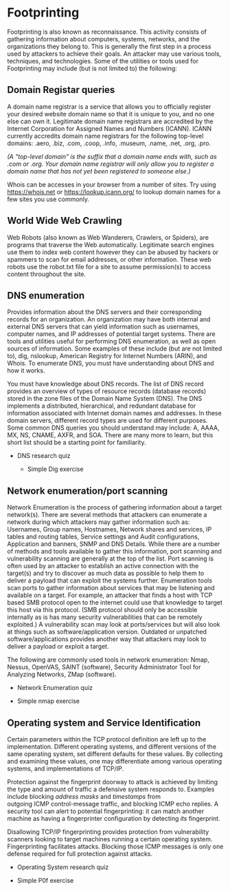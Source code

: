Footprinting
============

Footprinting is also known as reconnaissance. This activity consists of
gathering information about computers, systems, networks, and the organizations
they belong to. This is generally the first step in a process used by attackers
to achieve their goals. An attacker may use various tools, techniques, and
technologies. Some of the utilities or tools used for Footprinting may include
(but is not limited to) the following:

Domain Registar queries
-----------------------

A domain name registrar is a service that allows you to officially register your
desired website domain name so that it is unique to you, and no one else can own
it. Legitimate domain name registrars are accredited by the Internet Corporation
for Assigned Names and Numbers (ICANN). ICANN currently accredits domain name
registrars for the following top-level domains: .aero, .biz, .com, .coop, .info,
.museum, .name, .net, .org, .pro.

*(A "top-level domain" is the suffix that a domain name ends with, such as .com
or .org. Your domain name registrar will only allow you to register a domain
name that has not yet been registered to someone else.)*

Whois can be accesses in your browser from a number of sites. Try using
<https://whois.net> or <https://lookup.icann.org/> to lookup domain names for a
few sites you use commonly.

World Wide Web Crawling
-----------------------

Web Robots (also known as Web Wanderers, Crawlers, or Spiders), are programs
that traverse the Web automatically. Legitimate search engines use them to index
web content however they can be abused by hackers or spammers to scan for email
addresses, or other information. These web robots use the robot.txt file for a
site to assume permission(s) to access content throughout the site.

DNS enumeration 
----------------

Provides information about the DNS servers and their corresponding records for
an organization. An organization may have both internal and external DNS servers
that can yield information such as usernames, computer names, and IP addresses
of potential target systems. There are tools and utilities useful for performing
DNS enumeration, as well as open sources of information. Some examples of these
include (but are not limited to), dig, nslookup, American Registry for Internet
Numbers (ARIN), and Whois. To enumerate DNS, you must have understanding about
DNS and how it works.

You must have knowledge about DNS records. The list of DNS record provides an
overview of types of resource records (database records) stored in the zone
files of the Domain Name System (DNS). The DNS implements a distributed,
hierarchical, and redundant database for information associated with Internet
domain names and addresses. In these domain servers, different record types are
used for different purposes. Some common DNS queries you should understand may
include: A, AAAA, MX, NS, CNAME, AXFR, and SOA. There are many more to learn,
but this short list should be a starting point for familiarity.

-   DNS research quiz

    -   Simple Dig exercise

Network enumeration/port scanning
---------------------------------

Network Enumeration is the process of gathering information about a target
network(s). There are several methods that attackers can enumerate a network
during which attackers may gather information such as: Usernames, Group names,
Hostnames, Network shares and services, IP tables and routing tables, Service
settings and Audit configurations, Application and banners, SNMP and DNS
Details. While there are a number of methods and tools available to gather this
information, port scanning and vulnerability scanning are generally at the top
of the list. Port scanning is often used by an attacker to establish an active
connection with the target(s) and try to discover as much data as possible to
help them to deliver a payload that can exploit the systems further. Enumeration
tools scan ports to gather information about services that may be listening and
available on a target. For example, an attacker that finds a host with TCP based
SMB protocol open to the internet could use that knowledge to target this host
via this protocol. (SMB protocol should only be accessible internally as is has
many security vulnerabilities that can be remotely exploited.) A vulnerability
scan may look at ports/services but will also look at things such as
software/application version. Outdated or unpatched software/applications
provides another way that attackers may look to deliver a payload or exploit a
target.

The following are commonly used tools in network enumeration: Nmap, Nessus,
OpenVAS, SAINT (software), Security Administrator Tool for Analyzing Networks,
ZMap (software).

-   Network Enumeration quiz

-   Simple nmap exercise

Operating system and Service Identification
-------------------------------------------

Certain parameters within the TCP protocol definition are left up to the
implementation. Different operating systems, and different versions of the same
operating system, set different defaults for these values. By collecting and
examining these values, one may differentiate among various operating systems,
and implementations of TCP/IP.

Protection against the fingerprint doorway to attack is achieved by limiting the
type and amount of traffic a defensive system responds to. Examples include
blocking *address masks* and *timestamps* from outgoing ICMP control-message
traffic, and blocking ICMP echo replies. A security tool can alert to potential
fingerprinting: it can match another machine as having a fingerprinter
configuration by detecting *its* fingerprint.

Disallowing TCP/IP fingerprinting provides protection from vulnerability
scanners looking to target machines running a certain operating system.
Fingerprinting facilitates attacks. Blocking those ICMP messages is only one
defense required for full protection against attacks.

-   Operating System research quiz

-   Simple P0f exercise
